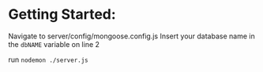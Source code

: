 # Getting Started: 

Navigate to server/config/mongoose.config.js
Insert your database name in the ```dbNAME``` variable on line 2

run ```nodemon ./server.js```
